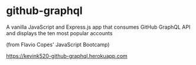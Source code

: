 # github-graphql
A vanilla JavaScript and Express.js app that consumes GitHub GraphQL API and displays the ten most popular accounts

(from Flavio Copes' JavaScript Bootcamp)

https://kevink520-github-graphql.herokuapp.com
